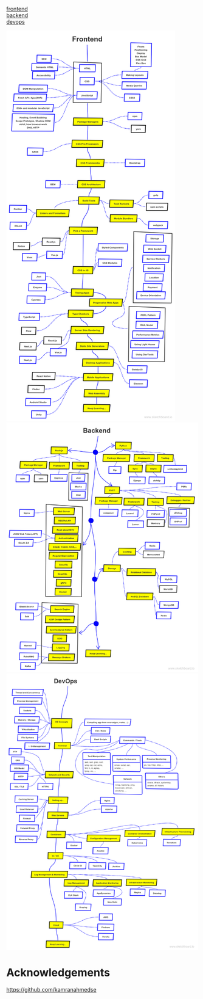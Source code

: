 [frontend](#frontend)  
[backend](#backend)  
[devops](#devops)

<a name="frontend">
<img src="images/frontend.png" title="frontend">

<a name="backend">
<img src="images/backend.png" title="backend">

<a name="devops">
<img src="images/devops.png" title="devops">

# Acknowledgements
https://github.com/kamranahmedse
